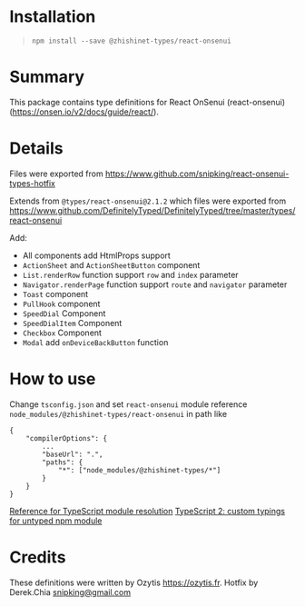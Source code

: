 # Installation
> `npm install --save @zhishinet-types/react-onsenui`

# Summary
This package contains type definitions for React OnSenui (react-onsenui) (https://onsen.io/v2/docs/guide/react/).

# Details
Files were exported from https://www.github.com/snipking/react-onsenui-types-hotfix

Extends from `@types/react-onsenui@2.1.2` which files were exported from https://www.github.com/DefinitelyTyped/DefinitelyTyped/tree/master/types/react-onsenui

Add:
 - All components add HtmlProps support
 - `ActionSheet` and `ActionSheetButton` component
 - `List.renderRow` function support `row` and `index` parameter
 - `Navigator.renderPage` function support `route` and `navigator` parameter
 - `Toast` component
 - `PullHook` component
 - `SpeedDial` Component
 - `SpeedDialItem` Component
 - `Checkbox` Component
 - `Modal` add `onDeviceBackButton` function

# How to use

Change `tsconfig.json` and set `react-onsenui` module reference `node_modules/@zhishinet-types/react-onsenui` in path like

```
{
    "compilerOptions": {
        ...
        "baseUrl": ".",
        "paths": {
            "*": ["node_modules/@zhishinet-types/*"]
        }
    }
}
```

[Reference for TypeScript module resolution](https://www.typescriptlang.org/docs/handbook/module-resolution.html)
[TypeScript 2: custom typings for untyped npm module](https://stackoverflow.com/questions/40222162/typescript-2-custom-typings-for-untyped-npm-module)

# Credits
These definitions were written by Ozytis <https://ozytis.fr>. Hotfix by Derek.Chia <snipking@gmail.com>
